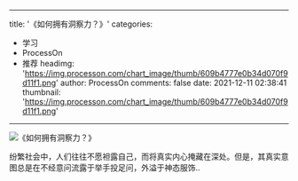 
---
title: '《如何拥有洞察力？》'
categories: 
 - 学习
 - ProcessOn
 - 推荐
headimg: 'https://img.processon.com/chart_image/thumb/609b4777e0b34d070f9d11f1.png'
author: ProcessOn
comments: false
date: 2021-12-11 02:38:41
thumbnail: 'https://img.processon.com/chart_image/thumb/609b4777e0b34d070f9d11f1.png'
---

<div>   
<img class="thumb" alt="《如何拥有洞察力？》" src="https://img.processon.com/chart_image/thumb/609b4777e0b34d070f9d11f1.png" referrerpolicy="no-referrer">
<p>纷繁社会中，人们往往不愿袒露自己，而将真实内心掩藏在深处。但是，其真实意图总是在不经意问流露于举手投足问，外溢于神态服饰..</p>  
</div>
            